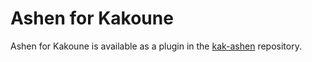 # Ashen for Kakoune

Ashen for Kakoune is available as a plugin in the
[kak-ashen](https://git.sr.ht/~ficd/kak-ashen) repository.
